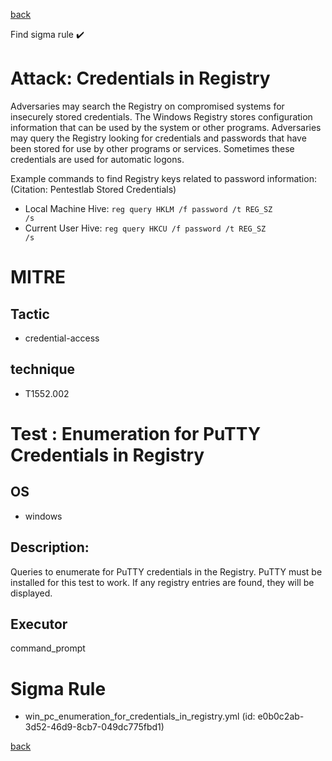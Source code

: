 
[back](../index.md)

Find sigma rule :heavy_check_mark: 

# Attack: Credentials in Registry 

Adversaries may search the Registry on compromised systems for insecurely stored credentials. The Windows Registry stores configuration information that can be used by the system or other programs. Adversaries may query the Registry looking for credentials and passwords that have been stored for use by other programs or services. Sometimes these credentials are used for automatic logons.

Example commands to find Registry keys related to password information: (Citation: Pentestlab Stored Credentials)

* Local Machine Hive: <code>reg query HKLM /f password /t REG_SZ /s</code>
* Current User Hive: <code>reg query HKCU /f password /t REG_SZ /s</code>

# MITRE
## Tactic
  - credential-access


## technique
  - T1552.002


# Test : Enumeration for PuTTY Credentials in Registry
## OS
  - windows


## Description:
Queries to enumerate for PuTTY credentials in the Registry. PuTTY must be installed for this test to work. If any registry
entries are found, they will be displayed.


## Executor
command_prompt

# Sigma Rule
 - win_pc_enumeration_for_credentials_in_registry.yml (id: e0b0c2ab-3d52-46d9-8cb7-049dc775fbd1)



[back](../index.md)
